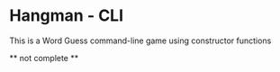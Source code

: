 # Hangman - CLI

This is a Word Guess command-line game using constructor functions

** not complete **

